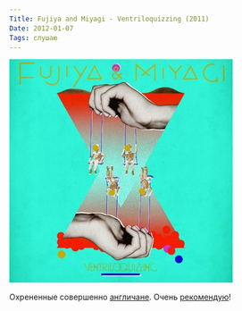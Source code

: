 ```yaml
---
Title: Fujiya and Miyagi - Ventriloquizzing (2011)
Date: 2012-01-07
Tags: слушаю
---
```


![ventriloquizzing.jpg](images/ventriloquizzing.jpg)

Охрененные совершенно [англичане](http://ru.wikipedia.org/wiki/Fujiya_%26_Miyagi). Очень [рекомендую](http://www.discogs.com/Fujiya-Miyagi-Ventriloquizzing/master/309142)!